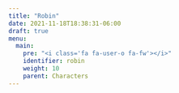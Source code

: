 ```yaml
---
title: "Robin"
date: 2021-11-18T18:38:31-06:00
draft: true
menu: 
  main:
    pre: "<i class='fa fa-user-o fa-fw'></i>"
    identifier: robin
    weight: 10
    parent: Characters
---
```



